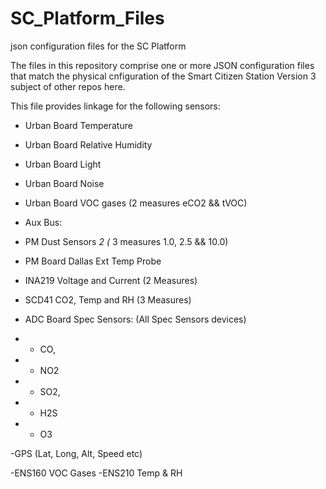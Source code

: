# SC_Platform_Files
json configuration files for the SC Platform

The files in this repository comprise one or more JSON configuration files that match the physical cnfiguration of the 
Smart Citizen Station Version 3 subject of other repos here.

This file provides linkage for the following sensors:

- Urban Board Temperature
- Urban Board Relative Humidity
- Urban Board Light
- Urban Board Noise
- Urban Board VOC gases (2 measures eCO2 && tVOC)

- Aux Bus:
- PM Dust Sensors *2 (* 3 measures 1.0, 2.5 && 10.0)
- PM Board Dallas Ext Temp Probe
- INA219 Voltage and Current (2 Measures)
- SCD41 CO2, Temp and RH (3 Measures)
- ADC Board Spec Sensors: (All Spec Sensors devices)
- - CO,
- - NO2
- - SO2,
- - H2S
- - O3

-GPS (Lat, Long, Alt, Speed etc)

-ENS160 VOC Gases
-ENS210 Temp & RH




